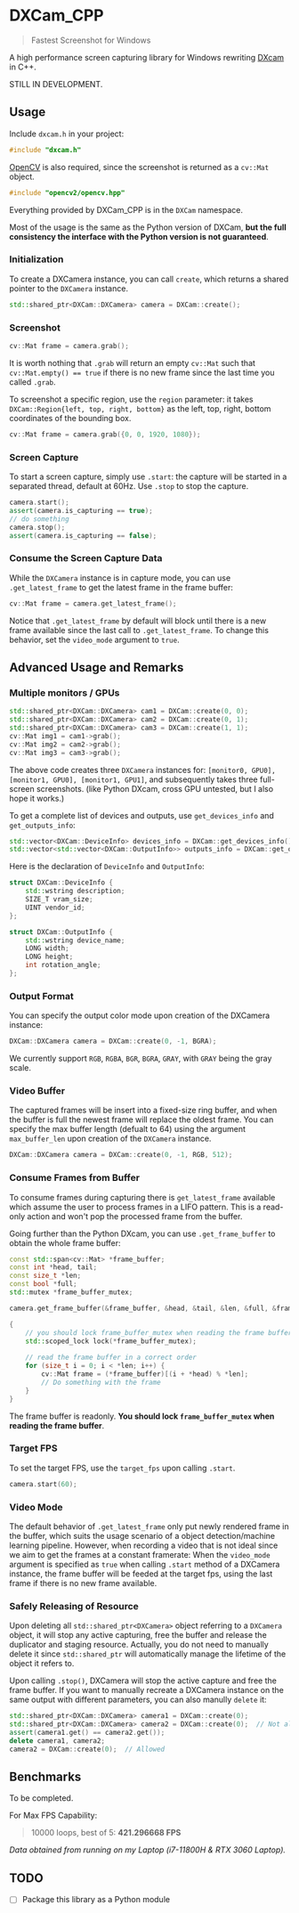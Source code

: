 # DXCam_CPP

> Fastest Screenshot for Windows

A high performance screen capturing library for Windows
rewriting [DXcam](https://github.com/ra1nty/DXcam) in C++.

STILL IN DEVELOPMENT.

## Usage

Include `dxcam.h` in your project:

```cpp
#include "dxcam.h"
```

[OpenCV](https://github.com/opencv/opencv) is also required, since the
screenshot is returned as a `cv::Mat` object.

```cpp
#include "opencv2/opencv.hpp"
```

Everything provided by DXCam_CPP is in the `DXCam` namespace.

Most of the usage is the same as the Python version of DXCam, **but the full
consistency the interface with the Python version is not guaranteed**.

### Initialization

To create a DXCamera instance, you can call `create`, which returns a
shared pointer to the `DXCamera` instance.

```cpp
std::shared_ptr<DXCam::DXCamera> camera = DXCam::create();
```

### Screenshot

```cpp
cv::Mat frame = camera.grab();
```

It is worth nothing that `.grab` will return an empty `cv::Mat` such
that `cv::Mat.empty() == true` if there is no new frame since
the last time you called `.grab`.

To screenshot a specific region, use the `region` parameter: it takes
`DXCam::Region{left, top, right, bottom}` as the left, top, right, bottom
coordinates of the bounding box.

```cpp
cv::Mat frame = camera.grab({0, 0, 1920, 1080});
```

### Screen Capture

To start a screen capture, simply use `.start`: the capture will be started in a
separated thread, default at 60Hz. Use `.stop` to stop the capture.

```cpp
camera.start();
assert(camera.is_capturing == true);
// do something
camera.stop();
assert(camera.is_capturing == false);
```

### Consume the Screen Capture Data

While the `DXCamera` instance is in capture mode, you can
use `.get_latest_frame` to get the latest frame in the frame buffer:

```cpp
cv::Mat frame = camera.get_latest_frame();
```

Notice that `.get_latest_frame` by default will block until there is a new frame
available since the last call to `.get_latest_frame`. To change this behavior,
set the `video_mode` argument to `true`.

## Advanced Usage and Remarks

### Multiple monitors / GPUs

```cpp
std::shared_ptr<DXCam::DXCamera> cam1 = DXCam::create(0, 0);
std::shared_ptr<DXCam::DXCamera> cam2 = DXCam::create(0, 1);
std::shared_ptr<DXCam::DXCamera> cam3 = DXCam::create(1, 1);
cv::Mat img1 = cam1->grab();
cv::Mat img2 = cam2->grab();
cv::Mat img3 = cam3->grab();
```

The above code creates three `DXCamera` instances
for: `[monitor0, GPU0], [monitor1, GPU0], [monitor1, GPU1]`, and subsequently
takes three full-screen screenshots. (like Python DXcam, cross GPU untested, but
I also hope it works.)

To get a complete list of devices and outputs, use `get_devices_info`
and `get_outputs_info`:

```cpp
std::vector<DXCam::DeviceInfo> devices_info = DXCam::get_devices_info();
std::vector<std::vector<DXCam::OutputInfo>> outputs_info = DXCam::get_outputs_info();
```

Here is the declaration of `DeviceInfo` and `OutputInfo`:

```cpp
struct DXCam::DeviceInfo {
    std::wstring description;
    SIZE_T vram_size;
    UINT vendor_id;
};

struct DXCam::OutputInfo {
    std::wstring device_name;
    LONG width;
    LONG height;
    int rotation_angle;
};
```

### Output Format

You can specify the output color mode upon creation of the DXCamera instance:

```cpp
DXCam::DXCamera camera = DXCam::create(0, -1, BGRA);
```

We currently support `RGB`, `RGBA`, `BGR`, `BGRA`, `GRAY`, with `GRAY` being the
gray scale.

### Video Buffer

The captured frames will be insert into a fixed-size ring buffer, and when the
buffer is full the newest frame will replace the oldest frame. You can specify
the max buffer length (defualt to 64) using the argument `max_buffer_len` upon
creation of the `DXCamera` instance.

```cpp
DXCam::DXCamera camera = DXCam::create(0, -1, RGB, 512);
```

### Consume Frames from Buffer

To consume frames during capturing there is `get_latest_frame` available which
assume the user to process frames in a LIFO pattern. This is a read-only action
and won't pop the processed frame from the buffer.

Going further than the Python DXcam, you can use `.get_frame_buffer` to obtain
the whole frame buffer:

```cpp
const std::span<cv::Mat> *frame_buffer;
const int *head, tail;
const size_t *len;
const bool *full;
std::mutex *frame_buffer_mutex;

camera.get_frame_buffer(&frame_buffer, &head, &tail, &len, &full, &frame_buffer_mutex);

{
    // you should lock frame_buffer_mutex when reading the frame buffer
    std::scoped_lock lock(*frame_buffer_mutex);
    
    // read the frame buffer in a correct order
    for (size_t i = 0; i < *len; i++) {
        cv::Mat frame = (*frame_buffer)[(i + *head) % *len];
        // Do something with the frame
    }
}
```

The frame buffer is readonly. **You should lock `frame_buffer_mutex` when
reading the frame buffer**.

### Target FPS

To set the target FPS, use the `target_fps` upon calling `.start`.

```cpp
camera.start(60);
```

### Video Mode

The default behavior of `.get_latest_frame` only put newly rendered frame in the
buffer, which suits the usage scenario of a object detection/machine learning
pipeline. However, when recording a video that is not ideal since we aim to get
the frames at a constant framerate: When the `video_mode` argument is specified
as `true` when calling `.start` method of a DXCamera instance, the frame buffer
will be feeded at the target fps, using the last frame if there is no new frame
available.

### Safely Releasing of Resource

Upon deleting all `std::shared_ptr<DXCamera>` object referring to a `DXCamera`
object, it will stop any active capturing, free the buffer and release the
duplicator and staging resource. Actually, you do not need to manually delete it
since `std::shared_ptr` will automatically manage the lifetime of the object it
refers to.

Upon calling `.stop()`, DXCamera will stop the
active capture and free the frame buffer. If you want to manually recreate a
DXCamera instance on the same output with different parameters, you can also
manully `delete` it:

```cpp
std::shared_ptr<DXCam::DXCamera> camera1 = DXCam::create(0);
std::shared_ptr<DXCam::DXCamera> camera2 = DXCam::create(0);  // Not allowed, camera1 will be returned
assert(camera1.get() == camera2.get());
delete camera1, camera2;
camera2 = DXCam::create(0);  // Allowed
```

## Benchmarks

To be completed.

For Max FPS Capability:

> 10000 loops, best of 5: **421.296668 FPS**

_Data obtained from running on my Laptop (i7-11800H & RTX 3060 Laptop)._

## TODO

- [ ] Package this library as a Python module
